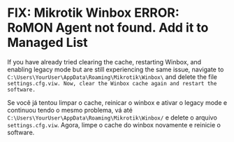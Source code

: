 # FIX: Mikrotik Winbox ERROR: RoMON Agent not found. Add it to Managed List


If you have already tried clearing the cache, restarting Winbox, and enabling legacy mode but are still experiencing the same issue, navigate to ``C:\Users\YourUser\AppData\Roaming\Mikrotik\Winbox\`` and delete the file ``settings.cfg.viw. Now, clear the Winbox cache again and restart the software.``

Se você já tentou limpar o cache, reinicar o winbox e ativar o legacy mode e continuou tendo o mesmo problema, vá até ``C:\Users\YourUser\AppData\Roaming\Mikrotik\Winbox/``
e delete o arquivo ``settings.cfg.viw``. Agora, limpe o cache do winbox novamente e reinicie o software.
